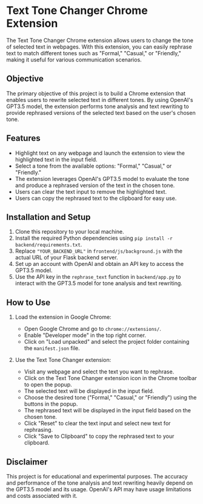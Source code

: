 # Text Tone Changer Chrome Extension

The Text Tone Changer Chrome extension allows users to change the tone of selected text in webpages. With this extension, you can easily rephrase text to match different tones such as "Formal," "Casual," or "Friendly," making it useful for various communication scenarios.

## Objective

The primary objective of this project is to build a Chrome extension that enables users to rewrite selected text in different tones. By using OpenAI's GPT3.5 model, the extension performs tone analysis and text rewriting to provide rephrased versions of the selected text based on the user's chosen tone.

## Features

- Highlight text on any webpage and launch the extension to view the highlighted text in the input field.
- Select a tone from the available options: "Formal," "Casual," or "Friendly."
- The extension leverages OpenAI's GPT3.5 model to evaluate the tone and produce a rephrased version of the text in the chosen tone.
- Users can clear the text input to remove the highlighted text.
- Users can copy the rephrased text to the clipboard for easy use.

## Installation and Setup

1. Clone this repository to your local machine.
2. Install the required Python dependencies using `pip install -r backend/requirements.txt`.
3. Replace `"YOUR_BACKEND_URL"` in `frontend/js/background.js` with the actual URL of your Flask backend server.
4. Set up an account with OpenAI and obtain an API key to access the GPT3.5 model.
5. Use the API key in the `rephrase_text` function in `backend/app.py` to interact with the GPT3.5 model for tone analysis and text rewriting.

## How to Use

1. Load the extension in Google Chrome:

   - Open Google Chrome and go to `chrome://extensions/`.
   - Enable "Developer mode" in the top right corner.
   - Click on "Load unpacked" and select the project folder containing the `manifest.json` file.

2. Use the Text Tone Changer extension:
   - Visit any webpage and select the text you want to rephrase.
   - Click on the Text Tone Changer extension icon in the Chrome toolbar to open the popup.
   - The selected text will be displayed in the input field.
   - Choose the desired tone ("Formal," "Casual," or "Friendly") using the buttons in the popup.
   - The rephrased text will be displayed in the input field based on the chosen tone.
   - Click "Reset" to clear the text input and select new text for rephrasing.
   - Click "Save to Clipboard" to copy the rephrased text to your clipboard.

## Disclaimer

This project is for educational and experimental purposes. The accuracy and performance of the tone analysis and text rewriting heavily depend on the GPT3.5 model and its usage. OpenAI's API may have usage limitations and costs associated with it.

